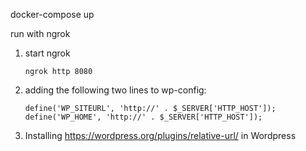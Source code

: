 docker-compose up


run with ngrok

1. start ngrok
    ```
    ngrok http 8080
    ```
2. adding the following two lines to wp-config:
    ```
    define('WP_SITEURL', 'http://' . $_SERVER['HTTP_HOST']);
    define('WP_HOME', 'http://' . $_SERVER['HTTP_HOST']);
    ```
3. Installing https://wordpress.org/plugins/relative-url/ in Wordpress
